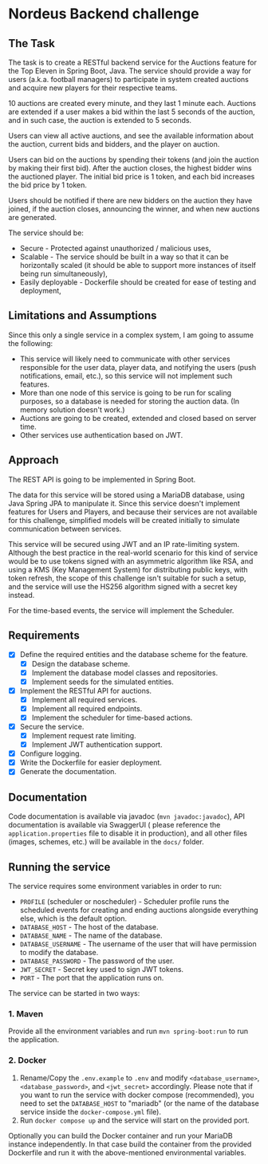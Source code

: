# Nordeus Backend challenge

## The Task

The task is to create a RESTful backend service for the Auctions feature for the Top Eleven in Spring Boot, Java.
The service should provide a way for users (a.k.a. football managers) to participate in system created auctions and
acquire new players for their respective teams.

10 auctions are created every minute, and they last 1 minute each. Auctions are extended if a user makes a bid within
the last 5 seconds of the auction, and in such case, the auction is extended to 5 seconds.

Users can view all active auctions, and see the available information about the auction, current bids and bidders, and
the player on auction.

Users can bid on the auctions by spending their tokens (and join the auction by making their first bid).
After the auction closes, the highest bidder wins the auctioned player.
The initial bid price is 1 token, and each bid increases the bid price by 1 token.

Users should be notified if there are new bidders on the auction they have joined, if the auction closes, announcing the
winner, and when new auctions are generated.

The service should be:

- Secure - Protected against unauthorized / malicious uses,
- Scalable - The service should be built in a way so that it can be horizontally scaled (it should be able to support
  more instances of itself being run simultaneously),
- Easily deployable - Dockerfile should be created for ease of testing and deployment,

## Limitations and Assumptions

Since this only a single service in a complex system, I am going to assume the following:

- This service will likely need to communicate with other services responsible for the user data, player data, and
  notifying the users (push notifications, email, etc.), so this service will not implement such features.
- More than one node of this service is going to be run for scaling purposes, so a database is needed for storing the
  auction data. (In memory solution doesn't work.)
- Auctions are going to be created, extended and closed based on server time.
- Other services use authentication based on JWT.

## Approach

The REST API is going to be implemented in Spring Boot.

The data for this service will be stored using a MariaDB database, using Java Spring JPA to manipulate it.
Since this service doesn't implement features for Users and Players, and because their services are not available for
this challenge, simplified models will be created initially to simulate communication between services.

This service will be secured using JWT and an IP rate-limiting system.
Although the best practice in the real-world scenario for this kind of service would be to use tokens signed with an
asymmetric algorithm like RSA, and using a KMS (Key Management System) for distributing public keys, with token refresh,
the scope of this challenge isn't suitable for such a setup, and the service will use the HS256 algorithm signed with a
secret key instead.

For the time-based events, the service will implement the Scheduler.

## Requirements

- [x] Define the required entities and the database scheme for the feature.
    - [x] Design the database scheme.
    - [x] Implement the database model classes and repositories.
    - [x] Implement seeds for the simulated entities.
- [x] Implement the RESTful API for auctions.
    - [x] Implement all required services.
    - [x] Implement all required endpoints.
    - [x] Implement the scheduler for time-based actions.
- [x] Secure the service.
    - [x] Implement request rate limiting.
    - [x] Implement JWT authentication support.
- [x] Configure logging.
- [x] Write the Dockerfile for easier deployment.
- [x] Generate the documentation.

## Documentation

Code documentation is available via javadoc (`mvn javadoc:javadoc`), API documentation is available via SwaggerUI (
please reference the `application.properties` file to disable it in production),
and all other files (images, schemes, etc.) will be available in the `docs/` folder.

## Running the service

The service requires some environment variables in order to run:

- `PROFILE` (scheduler or noscheduler) - Scheduler profile runs the scheduled events for creating and ending auctions
  alongside everything else, which is the default option.
- `DATABASE_HOST` - The host of the database.
- `DATABASE_NAME` - The name of the database.
- `DATABASE_USERNAME` - The username of the user that will have permission to modify the database.
- `DATABASE_PASSWORD` - The password of the user.
- `JWT_SECRET` - Secret key used to sign JWT tokens.
- `PORT` - The port that the application runs on.

The service can be started in two ways:

### 1. Maven

Provide all the environment variables and run `mvn spring-boot:run` to run the application.

### 2. Docker

1. Rename/Copy the `.env.example` to `.env` and modify `<database_username>`, `<database_password>`, and `<jwt_secret>`
   accordingly.
   Please note that if you want to run the service with docker compose (recommended), you need to set
   the `DATABASE_HOST` to "mariadb" (or the name of the database service inside the `docker-compose.yml` file).
2. Run `docker compose up` and the service will start on the provided port.

Optionally you can build the Docker container and run your MariaDB instance independently.
In that case build the container from the provided Dockerfile and run it with the above-mentioned environmental
variables.

